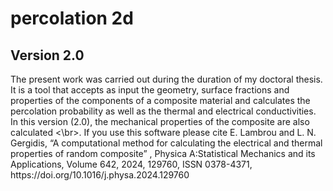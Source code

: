 <h1> percolation 2d </h1>
<h2> Version 2.0 </h2>
The present work was carried out during the duration of my doctoral thesis.
It is a tool that accepts as input the geometry, surface fractions and properties of the components of a composite material and calculates the percolation probability as well as the thermal and electrical conductivities.
In this version (2.0), the mechanical properties of the composite are also calculated <\br>.
If you use this software please cite E. Lambrou and L. N. Gergidis, “A computational method for calculating the electrical and thermal properties of random composite” , Physica A:Statistical Mechanics and its Applications, Volume 642, 2024, 129760, ISSN
0378-4371, https://doi.org/10.1016/j.physa.2024.129760

